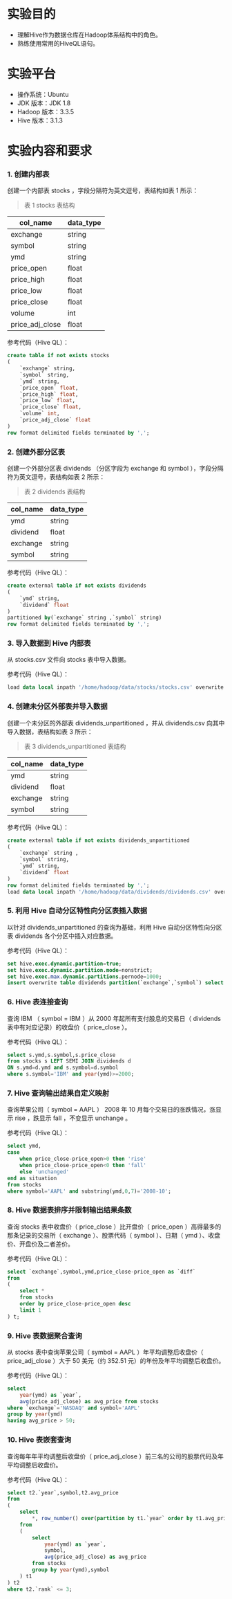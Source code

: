 # 实验目的
- 理解Hive作为数据仓库在Hadoop体系结构中的角色。
- 熟练使用常用的HiveQL语句。

# 实验平台
- 操作系统：Ubuntu
- JDK 版本：JDK 1.8
- Hadoop 版本：3.3.5
- Hive 版本：3.1.3

# 实验内容和要求
### 1. 创建内部表
创建一个内部表 stocks ，字段分隔符为英文逗号，表结构如表 1 所示：

> 表 1 stocks 表结构 

|col_name|data_type|
| ---- | ---- |
| exchange | string |
| symbol | string |
| ymd | string |
| price_open | float |
| price_high | float |
| price_low | float |
| price_close | float |
| volume | int |
| price_adj_close | float |

参考代码（Hive QL）：
```sql
create table if not exists stocks
(
    `exchange` string,
    `symbol` string,
    `ymd` string,
    `price_open` float,
    `price_high` float,
    `price_low` float,
    `price_close` float,
    `volume` int,
    `price_adj_close` float
)
row format delimited fields terminated by ',';
```


### 2. 创建外部分区表

创建一个外部分区表 dividends （分区字段为 exchange 和 symbol ），字段分隔符为英文逗号，表结构如表 2 所示：

> 表 2 dividends 表结构 

|col_name|data_type|
| ---- | ---- |
| ymd | string |
| dividend | float |
| exchange | string |
| symbol | string |

参考代码（Hive QL）：
```sql
create external table if not exists dividends
(
    `ymd` string,
    `dividend` float
)
partitioned by(`exchange` string ,`symbol` string)
row format delimited fields terminated by ',';
```

### 3. 导入数据到 Hive 内部表

从 stocks.csv 文件向 stocks 表中导入数据。

参考代码（Hive QL）：
```sql
load data local inpath '/home/hadoop/data/stocks/stocks.csv' overwrite into table stocks;
```

### 4. 创建未分区外部表并导入数据

创建一个未分区的外部表 dividends_unpartitioned ，并从 dividends.csv 向其中导入数据，表结构如表 3 所示：

> 表 3 dividends_unpartitioned 表结构 

|col_name|data_type|
| ---- | ---- |
| ymd | string |
| dividend | float |
| exchange | string |
| symbol | string |

参考代码（Hive QL）：
```sql
create external table if not exists dividends_unpartitioned
(
    `exchange` string ,
    `symbol` string,
    `ymd` string,
    `dividend` float
)
row format delimited fields terminated by ',';
load data local inpath '/home/hadoop/data/dividends/dividends.csv' overwrite into table dividends_unpartitioned;
```

### 5. 利用 Hive 自动分区特性向分区表插入数据

以针对 dividends_unpartitioned 的查询为基础，利用 Hive 自动分区特性向分区表 dividends 各个分区中插入对应数据。

参考代码（Hive QL）：
```sql
set hive.exec.dynamic.partition=true;
set hive.exec.dynamic.partition.mode=nonstrict;
set hive.exec.max.dynamic.partitions.pernode=1000;
insert overwrite table dividends partition(`exchange`,`symbol`) select `ymd`,`dividend`,`exchange`,`symbol` from dividends_unpartitioned;
```

### 6. Hive 表连接查询

查询 IBM （ symbol = IBM ）从 2000 年起所有支付股息的交易日（ dividends 表中有对应记录）的收盘价（ price_close ）。

参考代码（Hive QL）：
```sql
select s.ymd,s.symbol,s.price_close
from stocks s LEFT SEMI JOIN dividends d
ON s.ymd=d.ymd and s.symbol=d.symbol
where s.symbol='IBM' and year(ymd)>=2000;
```

### 7. Hive 查询输出结果自定义映射

查询苹果公司（ symbol = AAPL ） 2008 年 10 月每个交易日的涨跌情况，涨显示 rise ，跌显示 fall ，不变显示 unchange 。

参考代码（Hive QL）：
```sql
select ymd,
case
    when price_close-price_open>0 then 'rise'
    when price_close-price_open<0 then 'fall'
    else 'unchanged'
end as situation
from stocks
where symbol='AAPL' and substring(ymd,0,7)='2008-10';
```


### 8. Hive 数据表排序并限制输出结果条数

查询 stocks 表中收盘价（ price_close ）比开盘价（ price_open ）高得最多的那条记录的交易所（ exchange ）、股票代码（ symbol ）、日期（ ymd ）、收盘价、开盘价及二者差价。

参考代码（Hive QL）：
```sql
select `exchange`,symbol,ymd,price_close-price_open as `diff`
from
(
    select *
    from stocks
    order by price_close-price_open desc
    limit 1
) t;
```

### 9. Hive 表数据聚合查询

从 stocks 表中查询苹果公司（ symbol = AAPL ）年平均调整后收盘价（ price_adj_close ）大于 50 美元（约 352.51 元）的年份及年平均调整后收盘价。

参考代码（Hive QL）：
```sql
select
    year(ymd) as `year`,
    avg(price_adj_close) as avg_price from stocks
where `exchange`='NASDAQ' and symbol='AAPL'
group by year(ymd)
having avg_price > 50;
```


### 10. Hive 表嵌套查询

查询每年年平均调整后收盘价（ price_adj_close ）前三名的公司的股票代码及年平均调整后收盘价。

参考代码（Hive QL）：
```sql
select t2.`year`,symbol,t2.avg_price
from
(
    select
        *, row_number() over(partition by t1.`year` order by t1.avg_price desc) as `rank`
    from
    (
        select
            year(ymd) as `year`,
            symbol,
            avg(price_adj_close) as avg_price
        from stocks
        group by year(ymd),symbol
    ) t1
) t2
where t2.`rank` <= 3;
```